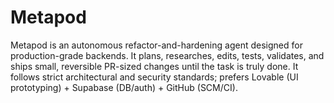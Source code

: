# Metapod
Metapod is an autonomous refactor-and-hardening agent designed for production-grade backends.   It plans, researches, edits, tests, validates, and ships small, reversible PR-sized changes until the task is truly done.   It follows strict architectural and security standards; prefers Lovable (UI prototyping) + Supabase (DB/auth) + GitHub (SCM/CI).
